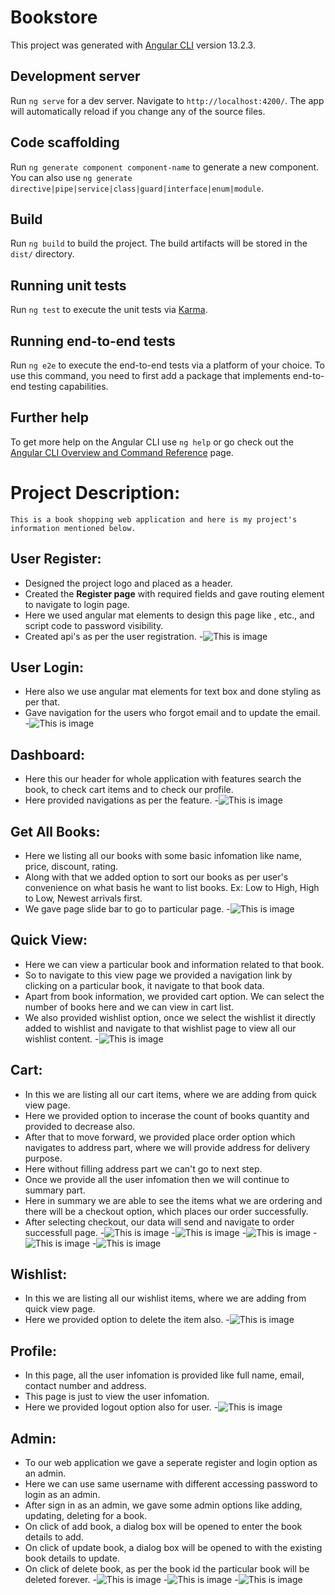 # Bookstore

This project was generated with [Angular CLI](https://github.com/angular/angular-cli) version 13.2.3.

## Development server

Run `ng serve` for a dev server. Navigate to `http://localhost:4200/`. The app will automatically reload if you change any of the source files.

## Code scaffolding

Run `ng generate component component-name` to generate a new component. You can also use `ng generate directive|pipe|service|class|guard|interface|enum|module`.

## Build

Run `ng build` to build the project. The build artifacts will be stored in the `dist/` directory.

## Running unit tests

Run `ng test` to execute the unit tests via [Karma](https://karma-runner.github.io).

## Running end-to-end tests

Run `ng e2e` to execute the end-to-end tests via a platform of your choice. To use this command, you need to first add a package that implements end-to-end testing capabilities.

## Further help

To get more help on the Angular CLI use `ng help` or go check out the [Angular CLI Overview and Command Reference](https://angular.io/cli) page.

# Project Description:
    This is a book shopping web application and here is my project's information mentioned below.

## User Register:
- Designed the project logo and placed as a header.
- Created the **Register page** with required fields and gave routing element to navigate to login page.
- Here we used angular mat elements to design this page like <mat-form-field>, <mat-label> etc., and script code to password visibility.
- Created api's as per the user registration.
-![This is image]("../assets/reference/signup.png")

## User Login:
- Here also we use angular mat elements for text box and done styling as per that.
- Gave navigation for the users who forgot email and to update the email.
-![This is image]("../assets/reference/login.png")

## Dashboard:
- Here this our header for whole application with features search the book, to check cart items and to check our profile.
- Here provided navigations as per the feature.
-![This is image]("../assets/reference/dashboard.png")

## Get All Books:
- Here we listing all our books with some basic infomation like name, price, discount, rating.
- Along with that we added option to sort our books as per user's convenience on what basis he want to list books.
  Ex: Low to High, High to Low, Newest arrivals first.
- We gave page slide bar to go to particular page.
-![This is image]("../assets/reference/books.png")

## Quick View:
- Here we can view a particular book and information related to that book.
- So to navigate to this view page we provided a navigation link by clicking on a particular book, it navigate to that book data.
- Apart from book information, we provided cart option. We can select the number of books here and we can view in cart list.
- We also provided wishlist option, once we select the wishlist it directly added to wishlist and navigate to that wishlist page to view all our wishlist content.
-![This is image]("../assets/reference/viewpage.png")

## Cart:
- In this we are listing all our cart items, where we are adding from quick view page.
- Here we provided option to incerase the count of books quantity and provided to decrease also.
- After that to move forward, we provided place order option which navigates to address part, where we will provide address for delivery purpose.
- Here without filling address part we can't go to next step.
- Once we provide all the user infomation then we will continue to summary part.
- Here in summary we are able to see the items what we are ordering and there will be a checkout option, which places our order successfully.
- After selecting checkout, our data will send and navigate to order successfull page.
-![This is image]("../assets/reference/cart.png")
-![This is image]("../assets/reference/cartAddress.png")
-![This is image]("../assets/reference/cartAddress2.png")
-![This is image]("../assets/reference/summary.png")
-![This is image]("../assets/reference/order.png")

## Wishlist:
- In this we are listing all our wishlist items, where we are adding from quick view page.
- Here we provided option to delete the item also.
-![This is image]("../assets/reference/wishlist.png")

## Profile:
- In this page, all the user infomation is provided like full name, email, contact number and address.
- This page is just to view the user infomation.
- Here we provided logout option also for user.
-![This is image]("../assets/reference/profile.png")

## Admin:
- To our web application we gave a seperate register and login option as an admin.
- Here we can use same username with different accessing password to login as an admin.
- After sign in as an admin, we gave some admin options like adding, updating, deleting for a book.
- On click of add book, a dialog box will be opened to enter the book details to add.
- On click of update book, a dialog box will be opened to with the existing book details to update.
- On click of delete book, as per the book id the particular book will be deleted forever.
-![This is image]("../assets/reference/adminHome.png")
-![This is image]("../assets/reference/adminAdd.png")
-![This is image]("../assets/reference/adminUpdate.png")